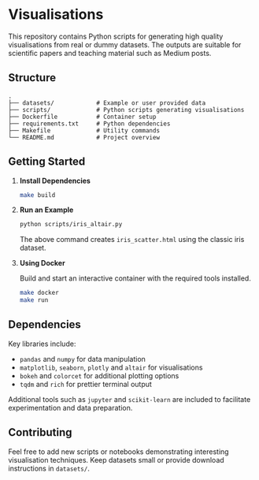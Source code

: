 # Visualisations

This repository contains Python scripts for generating high quality visualisations from real or dummy datasets. The outputs are suitable for scientific papers and teaching material such as Medium posts.

## Structure

```
.
├── datasets/            # Example or user provided data
├── scripts/             # Python scripts generating visualisations
├── Dockerfile           # Container setup
├── requirements.txt     # Python dependencies
├── Makefile             # Utility commands
└── README.md            # Project overview
```

## Getting Started

1. **Install Dependencies**

   ```bash
   make build
   ```

2. **Run an Example**

   ```bash
   python scripts/iris_altair.py
   ```

   The above command creates `iris_scatter.html` using the classic iris dataset.

3. **Using Docker**

   Build and start an interactive container with the required tools installed.

   ```bash
   make docker
   make run
   ```

## Dependencies

Key libraries include:

- `pandas` and `numpy` for data manipulation
- `matplotlib`, `seaborn`, `plotly` and `altair` for visualisations
- `bokeh` and `colorcet` for additional plotting options
- `tqdm` and `rich` for prettier terminal output

Additional tools such as `jupyter` and `scikit-learn` are included to facilitate experimentation and data preparation.

## Contributing

Feel free to add new scripts or notebooks demonstrating interesting visualisation techniques. Keep datasets small or provide download instructions in `datasets/`.


